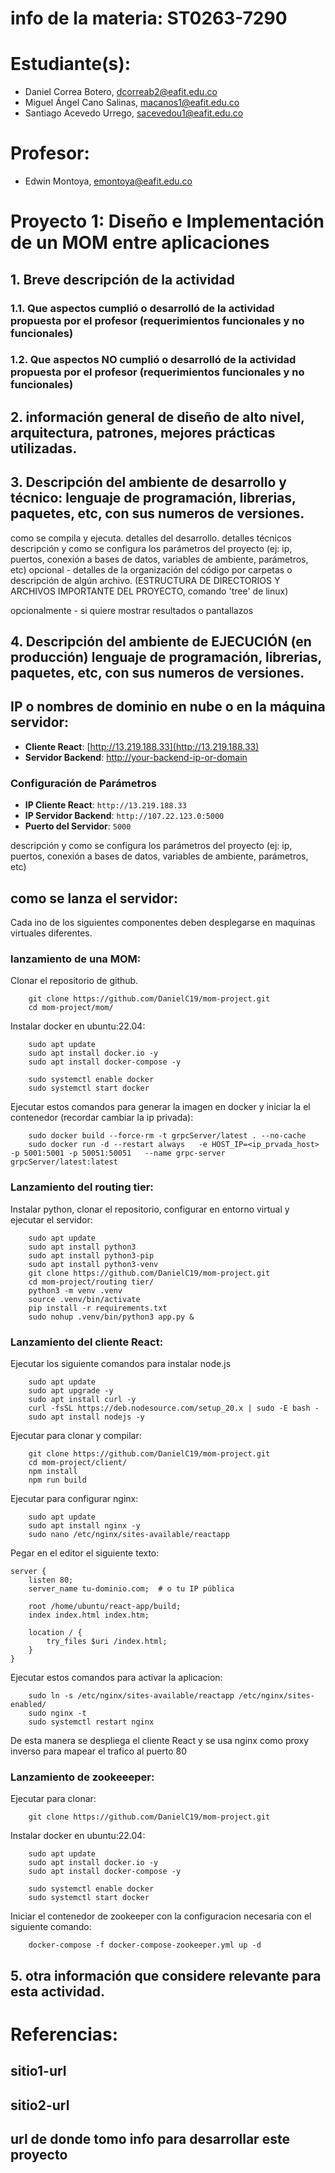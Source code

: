 # info de la materia: ST0263-7290

# Estudiante(s):
- Daniel Correa Botero, dcorreab2@eafit.edu.co
- Miguel Ángel Cano Salinas, macanos1@eafit.edu.co
- Santiago Acevedo Urrego, sacevedou1@eafit.edu.co

# Profesor:
- Edwin Montoya, emontoya@eafit.edu.co

# Proyecto 1: Diseño e Implementación de un MOM entre aplicaciones

## 1. Breve descripción de la actividad

### 1.1. Que aspectos cumplió o desarrolló de la actividad propuesta por el profesor (requerimientos funcionales y no funcionales)

### 1.2. Que aspectos NO cumplió o desarrolló de la actividad propuesta por el profesor (requerimientos funcionales y no funcionales)

## 2. información general de diseño de alto nivel, arquitectura, patrones, mejores prácticas utilizadas.

## 3. Descripción del ambiente de desarrollo y técnico: lenguaje de programación, librerias, paquetes, etc, con sus numeros de versiones.

como se compila y ejecuta.
detalles del desarrollo.
detalles técnicos
descripción y como se configura los parámetros del proyecto (ej: ip, puertos, conexión a bases de datos, variables de ambiente, parámetros, etc)
opcional - detalles de la organización del código por carpetas o descripción de algún archivo. (ESTRUCTURA DE DIRECTORIOS Y ARCHIVOS IMPORTANTE DEL PROYECTO, comando 'tree' de linux)

opcionalmente - si quiere mostrar resultados o pantallazos

## 4. Descripción del ambiente de EJECUCIÓN (en producción) lenguaje de programación, librerias, paquetes, etc, con sus numeros de versiones.

## IP o nombres de dominio en nube o en la máquina servidor:

- **Cliente React**: [http://13.219.188.33](http://13.219.188.33)
- **Servidor Backend**: [http://your-backend-ip-or-domain](http:/107.22.123.0:500) 

### Configuración de Parámetros
- **IP Cliente React**: `http://13.219.188.33`
- **IP Servidor Backend**: `http://107.22.123.0:5000`
- **Puerto del Servidor**: `5000` 

descripción y como se configura los parámetros del proyecto (ej: ip, puertos, conexión a bases de datos, variables de ambiente, parámetros, etc)

## como se lanza el servidor:

Cada ino de los siguientes componentes deben desplegarse en maquinas virtuales diferentes.

### lanzamiento de una MOM:

Clonar el repositorio de github.
```{bash}
    git clone https://github.com/DanielC19/mom-project.git
    cd mom-project/mom/
```
Instalar docker en ubuntu:22.04:
```{bash}
    sudo apt update
    sudo apt install docker.io -y
    sudo apt install docker-compose -y

    sudo systemctl enable docker
    sudo systemctl start docker
```

Ejecutar estos comandos para generar la imagen en docker y iniciar la el contenedor (recordar cambiar la ip privada):

```{bash}
    sudo docker build --force-rm -t grpcServer/latest . --no-cache
    sudo docker run -d --restart always   -e HOST_IP=<ip_prvada_host>   -p 5001:5001 -p 50051:50051   --name grpc-server   grpcServer/latest:latest
```

### Lanzamiento del routing tier:
Instalar python, clonar el repositorio, configurar en entorno virtual y ejecutar el servidor:

```{bash}
    sudo apt update
    sudo apt install python3
    sudo apt install python3-pip
    sudo apt install python3-venv
    git clone https://github.com/DanielC19/mom-project.git
    cd mom-project/routing tier/
    python3 -m venv .venv
    source .venv/bin/activate
    pip install -r requirements.txt
    sudo nohup .venv/bin/python3 app.py &
```


### Lanzamiento del cliente React:


Ejecutar los siguiente comandos para instalar node.js
```{bash}
    sudo apt update
    sudo apt upgrade -y
    sudo apt install curl -y
    curl -fsSL https://deb.nodesource.com/setup_20.x | sudo -E bash -
    sudo apt install nodejs -y
```
Ejecutar para clonar y compilar:
```{bash}
    git clone https://github.com/DanielC19/mom-project.git
    cd mom-project/client/
    npm install
    npm run build
```

Ejecutar para configurar nginx:
```{bash}
    sudo apt update
    sudo apt install nginx -y
    sudo nano /etc/nginx/sites-available/reactapp
```

Pegar en el editor el siguiente texto:
```{bash}
server {
    listen 80;
    server_name tu-dominio.com;  # o tu IP pública

    root /home/ubuntu/react-app/build;
    index index.html index.htm;

    location / {
        try_files $uri /index.html;
    }
}
```

Ejecutar estos comandos para activar la aplicacion:
```{bash}
    sudo ln -s /etc/nginx/sites-available/reactapp /etc/nginx/sites-enabled/
    sudo nginx -t
    sudo systemctl restart nginx
```
De esta manera se despliega el cliente React y se usa nginx como proxy inverso para mapear el trafico al puerto 80


### Lanzamiento de zookeeeper:
Ejecutar para clonar:
```{bash}
    git clone https://github.com/DanielC19/mom-project.git
```

Instalar docker en ubuntu:22.04:
```{bash}
    sudo apt update
    sudo apt install docker.io -y
    sudo apt install docker-compose -y

    sudo systemctl enable docker
    sudo systemctl start docker
```
Iniciar el contenedor de zookeeper con la configuracion necesaria con el siguiente comando:

```{bash}
    docker-compose -f docker-compose-zookeeper.yml up -d
```


## 5. otra información que considere relevante para esta actividad.

# Referencias:
## sitio1-url
## sitio2-url
## url de donde tomo info para desarrollar este proyecto